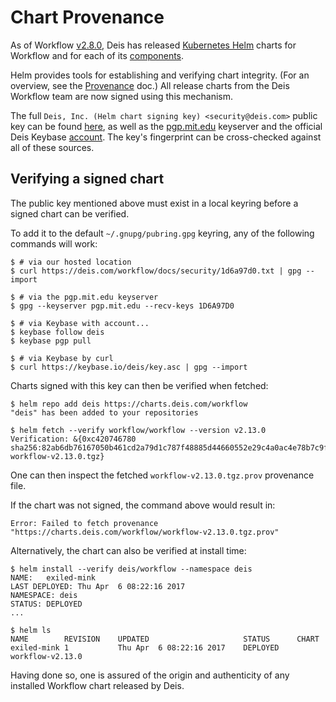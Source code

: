 # Chart Provenance

As of Workflow [v2.8.0](../changelogs/v2.8.0.md), Deis has released [Kubernetes Helm][helm] charts for Workflow
and for each of its [components](../understanding-workflow/components.md).

Helm provides tools for establishing and verifying chart integrity.  (For an overview, see the [Provenance](https://github.com/kubernetes/helm/blob/master/docs/provenance.md) doc.)  All release charts from the Deis Workflow team are now signed using this mechanism.

The full `Deis, Inc. (Helm chart signing key) <security@deis.com>` public key can be found [here](../security/1d6a97d0.txt), as well as the [pgp.mit.edu](http://pgp.mit.edu/pks/lookup?op=vindex&fingerprint=on&search=0x17E526B51D6A97D0) keyserver and the official Deis Keybase [account][deis-keybase].  The key's fingerprint can be cross-checked against all of these sources.

## Verifying a signed chart

The public key mentioned above must exist in a local keyring before a signed chart can be verified.

To add it to the default `~/.gnupg/pubring.gpg` keyring, any of the following commands will work:

```
$ # via our hosted location
$ curl https://deis.com/workflow/docs/security/1d6a97d0.txt | gpg --import

$ # via the pgp.mit.edu keyserver
$ gpg --keyserver pgp.mit.edu --recv-keys 1D6A97D0

$ # via Keybase with account...
$ keybase follow deis
$ keybase pgp pull

$ # via Keybase by curl
$ curl https://keybase.io/deis/key.asc | gpg --import
```

Charts signed with this key can then be verified when fetched:

```
$ helm repo add deis https://charts.deis.com/workflow
"deis" has been added to your repositories

$ helm fetch --verify workflow/workflow --version v2.13.0
Verification: &{0xc420746780 sha256:82ab6db76167050b461cd2a79d1c787f48885d44660552e29c4a0ac4e78b7c9f workflow-v2.13.0.tgz}
```

One can then inspect the fetched `workflow-v2.13.0.tgz.prov` provenance file.

If the chart was not signed, the command above would result in:

```
Error: Failed to fetch provenance "https://charts.deis.com/workflow/workflow-v2.13.0.tgz.prov"
```

Alternatively, the chart can also be verified at install time:

```
$ helm install --verify deis/workflow --namespace deis
NAME:   exiled-mink
LAST DEPLOYED: Thu Apr  6 08:22:16 2017
NAMESPACE: deis
STATUS: DEPLOYED
...

$ helm ls
NAME       	REVISION	UPDATED                 	STATUS  	CHART
exiled-mink	1       	Thu Apr  6 08:22:16 2017	DEPLOYED	workflow-v2.13.0
```

Having done so, one is assured of the origin and authenticity of any installed Workflow chart released by Deis.

[helm]: https://github.com/kubernetes/helm/blob/master/docs/install.md
[deis-keybase]: https://keybase.io/deis
